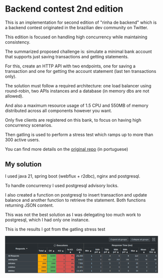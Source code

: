 # Backend contest 2nd edition

This is an implementation for second edition of "rinha de backend" which is a backend contest 
originated in the brazilian dev community on Twitter.

This edition is focused on handling high concurrency while maintaining consistency.

The summarized proposed challenge is: simulate a minimal bank account 
that supports just saving transactions and getting statements.

For this, create an HTTP API with two endpoints, one for saving a transaction and one for getting the account statement
(last ten transactions only).

The solution must follow a required architecture: one load balancer using round-robin, two APIs instances
and a database (in memory dbs are not allowed).

And also a maximum resource usage of 1.5 CPU and 550MB of memory distributed across all components however you want.

Only five clients are registered on this bank, to focus on having high concurrency scenarios.

Then gatling is used to perform a stress test which ramps up to more than 300 active users.

You can find more details on the [original repo](https://github.com/zanfranceschi/rinha-de-backend-2024-q1) (in portuguese)

## My solution

I used java 21, spring boot (webflux + r2dbc), nginx and postgresql.

To handle concurrency I used postgresql advisory locks.

I also created a function on postgresql to insert transaction and update balance and another function to retrieve
the statement. Both functions returning JSON content.

This was not the best solution as I was delegating too much work to postgresql, which I had only one instance.

This is the results I got from the gatling stress test

![gatling-results](./gatling-results.png)
